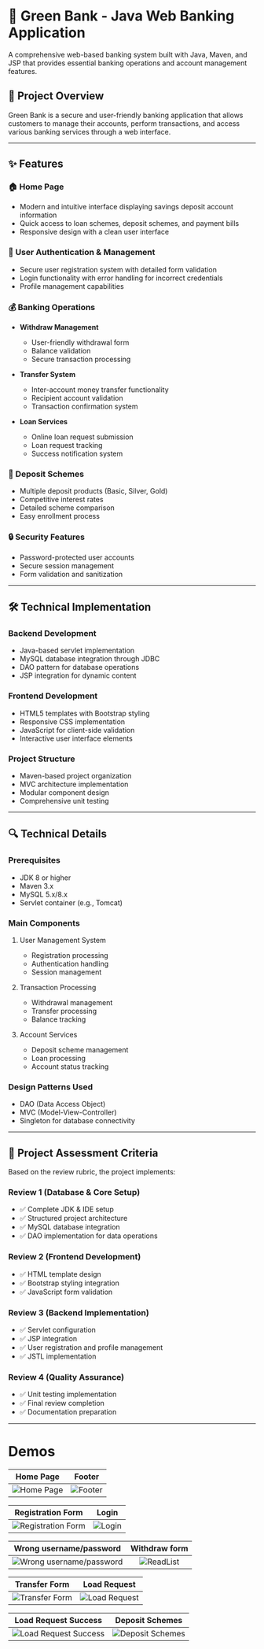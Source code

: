 # 🌿 Green Bank - Java Web Banking Application

A comprehensive web-based banking system built with Java, Maven, and JSP that provides essential banking operations and account management features.

## 🎯 Project Overview

Green Bank is a secure and user-friendly banking application that allows customers to manage their accounts, perform transactions, and access various banking services through a web interface.
***
## ✨ Features

### 🏠 Home Page
- Modern and intuitive interface displaying savings deposit account information
- Quick access to loan schemes, deposit schemes, and payment bills
- Responsive design with a clean user interface

### 👤 User Authentication & Management
- Secure user registration system with detailed form validation
- Login functionality with error handling for incorrect credentials
- Profile management capabilities

### 💰 Banking Operations
- **Withdraw Management**
  - User-friendly withdrawal form
  - Balance validation
  - Secure transaction processing
  
- **Transfer System**
  - Inter-account money transfer functionality
  - Recipient account validation
  - Transaction confirmation system

- **Loan Services**
  - Online loan request submission
  - Loan request tracking
  - Success notification system

### 💎 Deposit Schemes
- Multiple deposit products (Basic, Silver, Gold)
- Competitive interest rates
- Detailed scheme comparison
- Easy enrollment process

### 🔒 Security Features
- Password-protected user accounts
- Secure session management
- Form validation and sanitization
***
## 🛠 Technical Implementation

### Backend Development
- Java-based servlet implementation
- MySQL database integration through JDBC
- DAO pattern for database operations
- JSP integration for dynamic content

### Frontend Development
- HTML5 templates with Bootstrap styling
- Responsive CSS implementation
- JavaScript for client-side validation
- Interactive user interface elements

### Project Structure
- Maven-based project organization
- MVC architecture implementation
- Modular component design
- Comprehensive unit testing
***
## 🔍 Technical Details

### Prerequisites
- JDK 8 or higher
- Maven 3.x
- MySQL 5.x/8.x
- Servlet container (e.g., Tomcat)

### Main Components
1. User Management System
   - Registration processing
   - Authentication handling
   - Session management

2. Transaction Processing
   - Withdrawal management
   - Transfer processing
   - Balance tracking

3. Account Services
   - Deposit scheme management
   - Loan processing
   - Account status tracking

### Design Patterns Used
- DAO (Data Access Object)
- MVC (Model-View-Controller)
- Singleton for database connectivity
***
## 📝 Project Assessment Criteria

Based on the review rubric, the project implements:

### Review 1 (Database & Core Setup)
- ✅ Complete JDK & IDE setup
- ✅ Structured project architecture
- ✅ MySQL database integration
- ✅ DAO implementation for data operations

### Review 2 (Frontend Development)
- ✅ HTML template design
- ✅ Bootstrap styling integration
- ✅ JavaScript form validation

### Review 3 (Backend Implementation)
- ✅ Servlet configuration
- ✅ JSP integration
- ✅ User registration and profile management
- ✅ JSTL implementation

### Review 4 (Quality Assurance)
- ✅ Unit testing implementation
- ✅ Final review completion
- ✅ Documentation preparation
***
# Demos
Home Page    |  Footer   
:-------------------------:|:-------------------------:
![Home Page](https://raw.github.com/PialKanti/Online-Banking-System/master/Screenshot/Screenshot%20(15).png)  |  ![Footer](https://raw.github.com/PialKanti/Online-Banking-System/master/Screenshot/Screenshot%20(16).png)  


Registration Form   |  Login
:-------------------------:|:-------------------------:
![Registration Form](https://raw.github.com/PialKanti/Online-Banking-System/master/Screenshot/Screenshot%20(17).png)  |  ![Login](https://raw.github.com/PialKanti/Online-Banking-System/master/Screenshot/Screenshot%20(18).png)


Wrong username/password    |  Withdraw form
:-------------------------:|:-------------------------:
![Wrong username/password](https://raw.github.com/PialKanti/Online-Banking-System/master/Screenshot/Screenshot%20(19).png) |  ![ReadList](https://raw.github.com/PialKanti/Online-Banking-System/master/Screenshot/Screenshot%20(21).png)

Transfer Form   |  Load Request
:-------------------------:|:-------------------------:
![Transfer Form](https://raw.github.com/PialKanti/Online-Banking-System/master/Screenshot/Screenshot%20(22).png) |  ![Load Request](https://raw.github.com/PialKanti/Online-Banking-System/master/Screenshot/Screenshot%20(25).png)


Load Request Success |  Deposit Schemes
:-------------------------:|:-------------------------:
![Load Request Success](https://raw.github.com/PialKanti/Online-Banking-System/master/Screenshot/Screenshot%20(26).png) |  ![Deposit Schemes](https://raw.github.com/PialKanti/Online-Banking-System/master/Screenshot/Screenshot%20(28).png)




